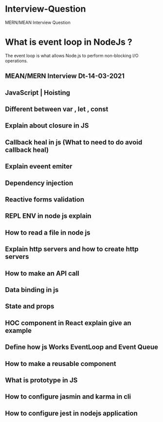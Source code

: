 # Interview-Question
MERN/MEAN Interview Question


# What is event loop in NodeJs ?

The event loop is what allows Node.js to perform non-blocking I/O operations.

## MEAN/MERN Interview Dt-14-03-2021

## JavaScript | Hoisting

## Different between var , let , const

## Explain about closure in JS

## Callback heal in js (What to need to do avoid callback heal)

## Explain eveent emiter 

## Dependency injection 

## Reactive forms validation

## REPL ENV in node js explain

## How to read a file in node js

## Explain http servers and how to create http servers

## How to make an API call

## Data binding in js

## State and props

## HOC component in React explain give an example

## Define how js Works EventLoop and Event Queue

## How to make a reusable component 

## What is prototype in JS

## How to configure jasmin and karma in cli 

## How to configure jest in nodejs application


